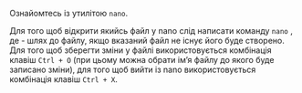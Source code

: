 Ознайомтесь із утилітою `nano`. 

Для того щоб відкрити якийсь файл у nano слід написати команду `nano` <path> , де <path> - шлях до файлу, якщо вказаний файл не існує його буде створено. Для того щоб зберегти зміни у файлі використовується комбінація клавіш `Ctrl + O` (при цьому можна обрати ім’я файлу до якого буде записано зміни), для того щоб вийти із nano використовується комбінація клавіш `Ctrl + X`.
